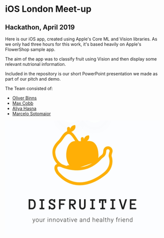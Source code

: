 # iOS London Meet-up
## Hackathon, April 2019

Here is our iOS app, created using Apple's Core ML and Vision libraries.
As we only had three hours for this work, it's based heavily on Apple's FlowerShop sample app.

The aim of the app was to classify fruit using Vision and then display some relevant nutrional information.

Included in the repository is our short PowerPoint presentation we made as part of our pitch and demo.

The Team consisted of:
* [Oliver Binns](https://github.com/Oliver-Binns)
* [Max Cobb](https://github.com/maxxfrazer)
* [Aliya Hasna](https://www.linkedin.com/in/aliya-hasna-6669b511a/)
* [Marcelo Sotomaior](https://github.com/celosotomaior)

![Disfruitive Logo](https://github.com/Oliver-Binns/ios-london-meetup-19/blob/master/Icon-1024.png)